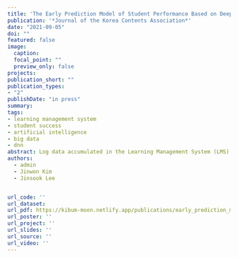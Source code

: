 ```yaml
---
title: 'The Early Prediction Model of Student Performance Based on Deep Neural Network Using Massive LMS Log Dat'
publication: '*Journal of the Korea Contents Association*'
date: "2021-09-05"
doi: ""
featured: false
image:
  caption: 
  focal_point: ""
  preview_only: false
projects:
publication_short: ""
publication_types:
- "2"
publishDate: "in press"
summary: 
tags:
- learning management system
- student success
- artificial intelligence
- big data
- dnn
abstract: Log data accumulated in the Learning Management System (LMS) provide high-quality information for the learning process of students. Until now, various studies have been conducted to predict students’ academic achievement using LMS log data. However, previous studies were based on relatively small sample sizes of students and courses, limiting the possibility of generalization. This study developed and validated a deep neural network model for the early prediction of academic achievement of college students using massive LMS log data. To this end, we used 78,466,385 cases of LMS log data and 165,846 cases of grade data. The proposed model predicted the excellent-grade students with a high level of accuracy from the beginning of the semester. Meanwhile, the prediction accuracy for the moderate and underachieving groups was relatively low, but the accuracy improved as the time points of the prediction were delayed. This study is meaningful in that we developed an early prediction model based on a deep neural network with sufficient accuracy for practical utilization by only using LMS log data.
authors:
  - admin
  - Jinwon Kim
  - Jinsook Lee


url_code: ''
url_dataset: 
url_pdf: https://kibum-moon.netlify.app/publications/early_prediction_model_of_student_performance.pdf
url_poster: ''
url_project: ''
url_slides: ''
url_source: ''
url_video: ''
---
```

